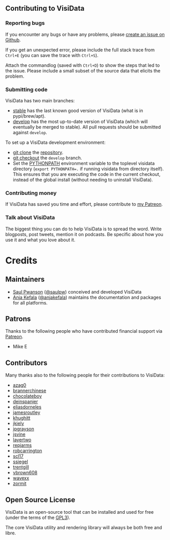 ## Contributing to VisiData

### Reporting bugs

If you encounter any bugs or have any problems, please [create an issue on Github](https://github.com/saulpw/visidata/issues).

If you get an unexpected error, please include the full stack trace from `Ctrl+E` (you can save the trace with `Ctrl+S`).

Attach the commandlog (saved with `Ctrl+D`) to show the steps that led to the issue.  Please include a small subset of the source data that elicits the problem.

### Submitting code

VisiData has two main branches:

- [stable](https://github.com/saulpw/visidata/tree/stable) has the last known good version of VisiData (what is in pypi/brew/apt).
- [develop](https://github.com/saulpw/visidata/tree/develop) has the most up-to-date version of VisiData (which will eventually be merged to stable). All pull requests should be submitted against `develop`.

To set up a VisiData development environment:

* [git clone](https://git-scm.com/docs/git-clone) the [repository](https://github.com/saulpw/visidata.git).
* [git checkout](https://git-scm.com/docs/git-checkout) the `develop` branch.
* Set the [PYTHONPATH](https://docs.python.org/2/using/cmdline.html#envvar-PYTHONPATH) environment variable to the toplevel visidata directory (`export PYTHONPATH=.` if running visidata from directory itself). This ensures that you are executing the code in the current checkout, instead of the global install (without needing to uninstall VisiData).

### Contributing money

If VisiData has saved you time and effort, please contribute to [my Patreon](https://www.patreon.com/saulpw).

### Talk about VisiData

The biggest thing you can do to help VisiData is to spread the word.
Write blogposts, post tweets, mention it on podcasts.
Be specific about how you use it and what you love about it.

# Credits

## Maintainers

- [Saul Pwanson](http://saul.pw) ([@saulpw](https://github.com/saulpw)) conceived and developed VisiData
- [Anja Kefala](http://kefala.info) ([@anjakefala](https://github.com/anjakefala)) maintains the documentation and packages for all platforms.

## Patrons

Thanks to the following people who have contributed financial support via [Patreon](https://www.patreon.com/saulpw).

- Mike E

## Contributors

Many thanks also to the following people for their contributions to VisiData:

- [azag0](https://github.com/azag0)
- [brannerchinese](https://github.com/brannerchinese)
- [chocolateboy](https://github.com/chocolateboy)
- [deinspanjer](https://github.com/@deinspanjer)
- [eliasdorneles](https://github.com/eliasdorneles)
- [jamesroutley](https://github.com/jamesroutley)
- [khughitt](https://github.com/khughitt)
- [jkiely](https://github.com/jkiely)
- [jpgrayson](https://github.com/jpgrayson)
- [jsvine](https://github.com/jsvine)
- [layertwo](https://github.com/layertwo)
- [repjarms](https://github.com/repjarms)
- [robcarrington](https://github.com/robcarrington)
- [scl17](https://github.com/scl17)
- [ssiegel](https://github.com/ssiegel)
- [trentgill](https://github.com/trentgill)
- [vbrown608](https://github.com/vbrown608)
- [wavexx](https://github.com/wavexx)
- [zormit](https://github.com/zormit)

## Open Source License

VisiData is an open-source tool that can be installed and used for free (under the terms of the [GPL3](https://www.gnu.org/licenses/gpl-3.0.en.html)).

The core VisiData utility and rendering library will always be both free and libre.
